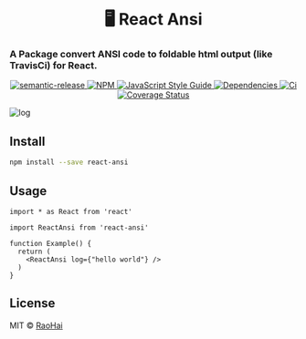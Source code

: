 <h1 align="center" style="border-bottom: none;"> 🖥️ React Ansi</h1>
<h3>A Package convert ANSI code to foldable html output (like TravisCi) for React.</h3>
<p align="center">
  <a href="https://github.com/semantic-release/semantic-release">
    <img src="https://img.shields.io/badge/%20%20%F0%9F%93%A6%F0%9F%9A%80-semantic--release-e10079.svg" alt="semantic-release" />
  </a>
  
  <a href="https://www.npmjs.com/package/react-ansi">
    <img src="https://img.shields.io/npm/v/react-ansi.svg" alt="NPM" />
  </a> 

  <a href="https://standardjs.com">
    <img src="https://img.shields.io/badge/code_style-standard-brightgreen.svg" alt="JavaScript Style Guide" />
  </a> 
  
  <a href="https://david-dm.org/RaoHai/react-ansi">
    <img src="https://david-dm.org/RaoHai/react-ansi.svg" alt="Dependencies" />
  </a>
  
  <a href="https://travis-ci.org/RaoHai/react-ansi">
    <img src="https://api.travis-ci.org/RaoHai/react-ansi.svg?branch=master" alt="Ci" />
  </a>
  
  <a href="https://coveralls.io/github/RaoHai/react-ansi?branch=master">
    <img src="https://coveralls.io/repos/github/RaoHai/react-ansi/badge.svg?branch=master" alt="Coverage Status" />
  </a>
</p>

![log](https://user-images.githubusercontent.com/566097/67918532-b1245700-fbd7-11e9-9e9b-ed129b49d377.gif)

## Install

```bash
npm install --save react-ansi
```

## Usage

```tsx
import * as React from 'react'

import ReactAnsi from 'react-ansi'

function Example() {
  return (
    <ReactAnsi log={"hello world"} />
  )
}
```

## License

MIT © [RaoHai](https://github.com/RaoHai)
